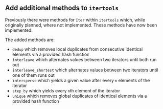 ## Add additional methods to `itertools`

Previously there were methods for `Iter` within `itertools` which, while originally planned, where not implemented. These methods have now been implemented.

The added methods are:

+ `dedup` which removes local duplicates from consecutive identical elements via a provided hash function
+ `interleave` which alternates values between two iterators until both run out
+ `interleave_shortest` which alternates values between two iterators until one of them runs out
+ `intersperse` which yields a given value after every `n` elements of the iterator
+ `step_by` which yields every `n`th element of the iterator
+ `unique` which removes global duplicates of identical elements via a provided hash function
